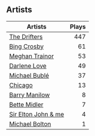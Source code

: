 ## Artists
Artists | Plays 
----- | -----: 
[The Drifters](/artists/the-drifters-1393) | 447
[Bing Crosby](/artists/bing-crosby-1864) | 61
[Meghan Trainor](/artists/meghan-trainor-543619) | 53
[Darlene Love](/artists/darlene-love-118320) | 49
[Michael Bublé](/artists/michael-buble-58319) | 37
[Chicago](/artists/chicago-5663) | 13
[Barry Manilow](/artists/barry-manilow-31897) | 8
[Bette Midler](/artists/bette-midler-58591) | 7
[Sir Elton John & me](/artists/sir-elton-john-me-206023) | 4
[Michael Bolton](/artists/michael-bolton-5090) | 1

